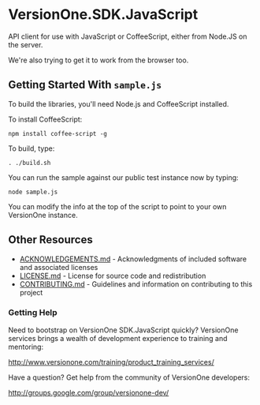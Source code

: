 # VersionOne.SDK.JavaScript 

API client for use with JavaScript or CoffeeScript, either from Node.JS on the server.

We're also trying to get it to work from the browser too.

## Getting Started With `sample.js`

To build the libraries, you'll need Node.js and CoffeeScript installed.

To install CoffeeScript:

`npm install coffee-script -g`

To build, type:

`. ./build.sh`

You can run the sample against our public test instance now by typing:

`node sample.js`

You can modify the info at the top of the script to point to your own VersionOne instance.

## Other Resources

* [ACKNOWLEDGEMENTS.md](https://github.com/versionone/VersionOne.SDK.JavaScript/blob/master/ACKNOWLEDGEMENTS.md) - Acknowledgments of included software and associated licenses
* [LICENSE.md](https://github.com/versionone/VersionOne.SDK.NET.APIClient/blob/master/LICENSE.md) - License for source code and redistribution
* [CONTRIBUTING.md](https://github.com/versionone/VersionOne.SDK.JavaScript/blob/master/CONTRIBUTING.md) - Guidelines and information on contributing to this project

### Getting Help
Need to bootstrap on VersionOne SDK.JavaScript quickly? VersionOne services brings a wealth of development experience to training and mentoring:

http://www.versionone.com/training/product_training_services/

Have a question? Get help from the community of VersionOne developers:

http://groups.google.com/group/versionone-dev/
